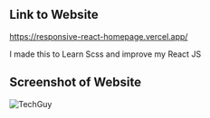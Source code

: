 ## Link to Website
https://responsive-react-homepage.vercel.app/

I made this to Learn Scss and improve my React JS

## Screenshot of Website
![TechGuy](https://user-images.githubusercontent.com/105537793/212306219-c250765e-e8b5-40bf-85f9-af5a98da347c.png)

